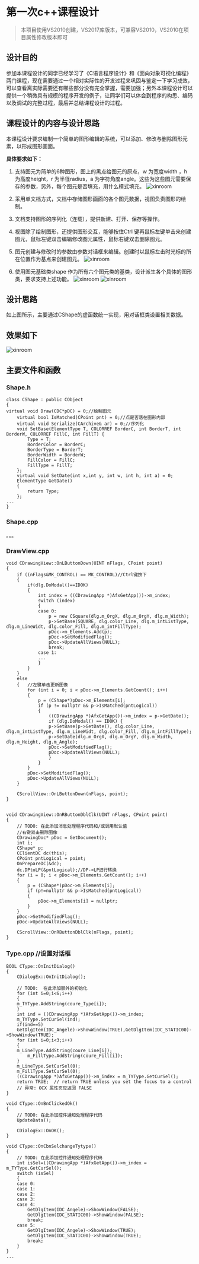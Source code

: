 # 第一次c++课程设计

>本项目使用VS2010创建，VS2017库版本，可兼容VS2010，VS2010在项目属性修改版本即可

## 设计目的

参加本课程设计的同学已经学习了《C语言程序设计》和《面向对象可视化编程》两门课程，现在需要通过一个相对实际性的开发过程来巩固与鉴定一下学习成效，可以查看离实际需要还有哪些部分没有完全掌握，需要加强；另外本课程设计可以提供一个稍微具有规模的程序开发的例子，让同学们可以体会到程序的构思、编码以及调试的完整过程，最后并总结课程设计的过程。

## 课程设计的内容与设计思路

本课程设计要求编制一个简单的图形编辑的系统，可以添加、修改与删除图形元素，以形成图形画面。  
  
**具体要求如下：**  
  
1. 支持图元为简单的6种图形，图上的黑点给图元的原点，w 为宽度width ，h 为高度height，r 为半径radius，a 为字符角度angle。这些为这些图元需要保存的参数，另外，每个图元是否填充，用什么模式填充。
![xinroom](https://raw.githubusercontent.com/XinRoom/task/master/c++/curriculum_design_first/static/图片1.jpg)

2. 采用单文档方式，文档中存储图形画面的各个图元数据，视图负责图形的绘制。
3. 文档支持图形的序列化（连载），提供新建、打开、保存等操作。
4. 视图除了绘制图形，还提供图形交互，能够按住Ctrl 键再鼠标左键单击来创建图元，鼠标左键双击编辑修改图元属性，鼠标右键双击删除图元。
5. 图元创建与修改时的参数由参数对话框来编辑。创建时以鼠标左击时光标的所在位置作为基点来创建图元。
![xinroom](https://raw.githubusercontent.com/XinRoom/task/master/c++/curriculum_design_first/static/图片2.jpg)
6. 使用图元基础类shape 作为所有六个图元类的基类，设计派生各个具体的图形类，要求支持上述功能。
![xinroom](https://raw.githubusercontent.com/XinRoom/task/master/c++/curriculum_design_first/static/图片3.jpg)
![xinroom](https://raw.githubusercontent.com/XinRoom/task/master/c++/curriculum_design_first/static/图片4.jpg)

## 设计思路

如上图所示，主要通过CShape的虚函数统一实现，用对话框类设置相关数据。

## 效果如下

![xinroom](https://raw.githubusercontent.com/XinRoom/task/master/c++/curriculum_design_first/static/图片5.jpg)

## 主要文件和函数

### Shape.h

```
class CShape : public CObject
{
virtual void Draw(CDC*pDC) = 0;//绘制图元
    virtual bool IsMatched(CPoint pnt) = 0;//点是否落在图形内部
    virtual void Serialize(CArchive& ar) = 0;//序列化
    void SetBase(ElementType T, COLORREF BorderC, int BorderT, int BorderW, COLORREF FillC, int FillT) {
        Type = T;
        BorderColor = BorderC;
        BorderType = BorderT;
        BorderWidth = BorderW;
        FillColor = FillC;
        FillType = FillT;
    };
    virtual void SetDate(int x,int y, int w, int h, int a) = 0;
    ElementType GetDate()
    {
        return Type;
    };
...
}
```

### Shape.cpp

。。。

### DrawView.cpp

```
void CDrawingView::OnLButtonDown(UINT nFlags, CPoint point)
{
    if ((nFlags&MK_CONTROL) == MK_CONTROL)//Ctrl键按下
    {
        if(dlg.DoModal()==IDOK)
        {
            int index = ((CDrawingApp *)AfxGetApp())->m_index;
            switch (index)
            {
            case 0:
                p = new CSquare(dlg.m_OrgX, dlg.m_OrgY, dlg.m_Width);
                p->SetBase(SQUARE, dlg.color_Line, dlg.m_intListType, dlg.m_LineWidt, dlg.color_Fill, dlg.m_intFillType);
                pDoc->m_Elements.Add(p);
                pDoc->SetModifiedFlag();
                pDoc->UpdateAllViews(NULL);
                break;
            case 1:
            ...
            }
        }
    }
    else
    {   //左键单击更新图像
        for (int i = 0; i < pDoc->m_Elements.GetCount(); i++)
        {
            p = (CShape*)pDoc->m_Elements[i];
            if (p != nullptr && p->IsMatched(pntLogical))
            {
                ((CDrawingApp *)AfxGetApp())->m_index = p->GetDate();
                if (dlg.DoModal() == IDOK) {
                p->SetBase(p->GetDate(), dlg.color_Line, dlg.m_intListType, dlg.m_LineWidt, dlg.color_Fill, dlg.m_intFillType);
                p->SetDate(dlg.m_OrgX, dlg.m_OrgY, dlg.m_Width, dlg.m_Height, dlg.m_Angle);
                pDoc->SetModifiedFlag();
                pDoc->UpdateAllViews(NULL);
                }
            }
        }
        pDoc->SetModifiedFlag();
        pDoc->UpdateAllViews(NULL);
    }

    CScrollView::OnLButtonDown(nFlags, point);
}


void CDrawingView::OnRButtonDblClk(UINT nFlags, CPoint point)
{
    // TODO: 在此添加消息处理程序代码和/或调用默认值
    //右键双击删除图像
    CDrawingDoc* pDoc = GetDocument();
    int i;
    CShape* p;
    CClientDC dc(this);
    CPoint pntLogical = point;
    OnPrepareDC(&dc);
    dc.DPtoLP(&pntLogical);//DP->LP进行转换
    for (i = 0; i < pDoc->m_Elements.GetCount(); i++)
    {
        p = (CShape*)pDoc->m_Elements[i];
        if (p!=nullptr && p->IsMatched(pntLogical))
        {
            pDoc->m_Elements[i] = nullptr;
        }
    }
    pDoc->SetModifiedFlag();
    pDoc->UpdateAllViews(NULL);

    CScrollView::OnRButtonDblClk(nFlags, point);
}
```

### Type.cpp //设置对话框

```
BOOL CType::OnInitDialog()
{
    CDialogEx::OnInitDialog();

    // TODO:  在此添加额外的初始化
    for (int i=0;i<6;i++)
    {
    m_TYType.AddString(coure_Type[i]);
    }
    int ind = ((CDrawingApp *)AfxGetApp())->m_index;
    m_TYType.SetCurSel(ind);
    if(ind==5)
    GetDlgItem(IDC_Angele)->ShowWindow(TRUE),GetDlgItem(IDC_STATIC00)->ShowWindow(TRUE);
    for (int i=0;i<3;i++)
    {
    m_LineType.AddString(coure_Line[i]);
        m_FillType.AddString(coure_Fill[i]);
    }
    m_LineType.SetCurSel(0);
    m_FillType.SetCurSel(0);
    ((CDrawingApp *)AfxGetApp())->m_index = m_TYType.GetCurSel();
    return TRUE;  // return TRUE unless you set the focus to a control
    // 异常: OCX 属性页应返回 FALSE
}

void CType::OnBnClickedOk()
{
    // TODO: 在此添加控件通知处理程序代码
    UpdateData();

    CDialogEx::OnOK();
}

void CType::OnCbnSelchangeTytype()
{
    // TODO: 在此添加控件通知处理程序代码
    int isSel=((CDrawingApp *)AfxGetApp())->m_index = m_TYType.GetCurSel();
    switch (isSel)
    {
    case 0:
    case 1:
    case 2:
    case 3:
    case 4:
        GetDlgItem(IDC_Angele)->ShowWindow(FALSE);
        GetDlgItem(IDC_STATIC00)->ShowWindow(FALSE);
        break;
    case 5:
        GetDlgItem(IDC_Angele)->ShowWindow(TRUE);
        GetDlgItem(IDC_STATIC00)->ShowWindow(TRUE);
        break;
    }
}
...
```
